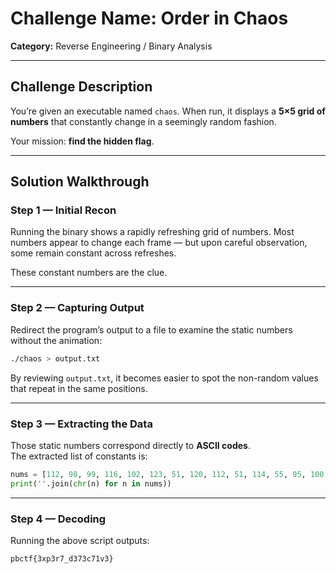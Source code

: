 # Challenge Name: Order in Chaos

**Category:** Reverse Engineering / Binary Analysis  

---

## Challenge Description
You’re given an executable named `chaos`. When run, it displays a **5×5 grid of numbers** that constantly change in a seemingly random fashion.

Your mission: **find the hidden flag**.

---

## Solution Walkthrough

### Step 1 — Initial Recon
Running the binary shows a rapidly refreshing grid of numbers. Most numbers appear to change each frame — but upon careful observation, some remain constant across refreshes.

These constant numbers are the clue.

---

### Step 2 — Capturing Output
Redirect the program’s output to a file to examine the static numbers without the animation:

```bash
./chaos > output.txt
```

By reviewing `output.txt`, it becomes easier to spot the non-random values that repeat in the same positions.

---

### Step 3 — Extracting the Data
Those static numbers correspond directly to **ASCII codes**.  
The extracted list of constants is:

```python
nums = [112, 98, 99, 116, 102, 123, 51, 120, 112, 51, 114, 55, 95, 100, 51, 55, 51, 99, 55, 49, 118, 51, 125]
print(''.join(chr(n) for n in nums))
```

---

### Step 4 — Decoding
Running the above script outputs:

```
pbctf{3xp3r7_d373c71v3}
```
